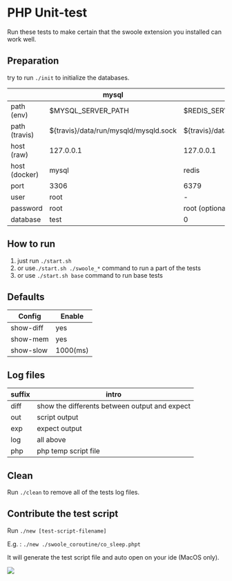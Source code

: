 # PHP Unit-test

Run these tests to make certain that the swoole extension you installed can work well.

## Preparation
try to run `./init` to initialize the databases.

|               | mysql                                 | redis                               |
| ------------- | ------------------------------------- | ----------------------------------- |
| path (env)    | $MYSQL_SERVER_PATH                    | $REDIS_SERVER_PATH                  |
| path (travis) | ${travis}/data/run/mysqld/mysqld.sock | ${travis}/data/run/redis/redis.sock |
| host (raw)    | 127.0.0.1                             | 127.0.0.1                           |
| host (docker) | mysql                                 | redis                               |
| port          | 3306                                  | 6379                                |
| user          | root                                  | -                                   |
| password      | root                                  | root (optional)                     |
| database      | test                                  | 0                                   |

## How to run
1. just run `./start.sh`
2. or use`./start.sh ./swoole_*` command to run a part of the tests
3. or use `./start.sh base` command to run base tests

## Defaults

| Config    | Enable   |
| --------- | -------- |
| show-diff | yes      |
| show-mem  | yes      |
| show-slow | 1000(ms) |

## Log files

| suffix | intro                                         |
| ------ | --------------------------------------------- |
| diff   | show the differents between output and expect |
| out    | script output                                 |
| exp    | expect output                                 |
| log    | all above                                     |
| php    | php temp script file                          |

## Clean
Run `./clean` to remove all of the tests log files.

## Contribute the test script
Run `./new [test-script-filename]`

E.g. : `./new ./swoole_coroutine/co_sleep.phpt`

It will generate the test script file and auto open on your ide (MacOS only).

![](https://cdn.jsdelivr.net/gh/sy-records/staticfile/images/swoole/generate-example.gif)
